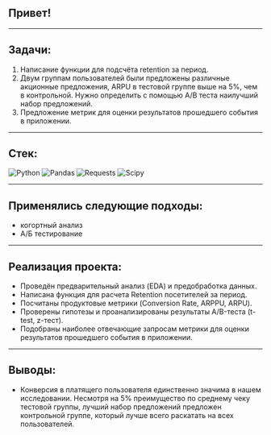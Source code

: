## **Привет!**

<hr>

## **Задачи**:
1. Написание функции для подсчёта retention за период.
2. Двум группам пользователей были предложены различные акционные предложения, ARPU в тестовой группе выше на 5%, чем в контрольной. Нужно определить с помощью А/В теста наилучший набор предложений.
3. Предложение метрик для оценки результатов прошедшего события в приложении.

<hr>

## Стек:
![Python](https://img.shields.io/badge/python-3670A0?style=for-the-badge&logo=python&logoColor=ffdd54)
![Pandas](https://img.shields.io/badge/pandas-%23150458.svg?style=for-the-badge&logo=pandas&logoColor=white)
![Requests](https://img.shields.io/badge/requests-blue?logo=seaborn&logoColor=white&style=for-the-badge)
![Scipy](https://img.shields.io/badge/scipy-blue?logo=Scipy&logoColor=white&style=for-the-badge)

<hr>

## Применялись следующие подходы:
- когортный анализ
- А/Б тестирование

<hr>

## **Реализация проекта**:
* Проведён предварительный анализ (EDA) и предобработка данных. 
* Написана функция для расчета Retention посетителей за период.
* Посчитаны продуктовые метрики (Conversion Rate, ARPPU, ARPU).
* Проверены гипотезы и проанализированы результаты А/B-теста (t-test, z-тест).
* Подобраны наиболее отвечающие запросам метрики для оценки результатов прошедшего события в приложении.

<hr>

## **Выводы**:
* Конверсия в платящего пользователя единственно значима в нашем исследовании. Несмотря на 5% преимущество по среднему чеку тестовой группы, лучший набор предложений предложен контрольной группе, который лучше всего раскатать на всех пользователей.

